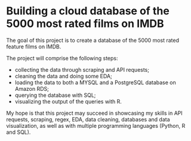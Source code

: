 # Building a cloud database of the 5000 most rated films on IMDB 
The goal of this project is to create a database of the 5000 most rated feature films on IMDB. 

The project will comprise the following steps:

- collecting the data through scraping and API requests;
- cleaning the data and doing some EDA;
- loading the data to both a MYSQL and a PostgreSQL database on Amazon RDS;
- querying the database with SQL;
- visualizing the output of the queries with R.

My hope is that this project may succeed in showcasing my skills in API requests, scraping, regex, EDA, data cleaning, databases and data visualization, as well as with multiple programming languages (Python, R and SQL).